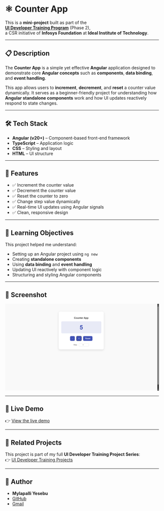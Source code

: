 # ⚛️ Counter App

This is a **mini-project** built as part of the  
**[UI Developer Training Program](https://github.com/MylapalliYesebu/UI-Developer-Training-Projects.git)** (Phase 2),  
a CSR initiative of **Infosys Foundation** at **Ideal Institute of Technology**.

---

## 📋 Description

The **Counter App** is a simple yet effective **Angular** application designed to demonstrate core **Angular concepts** such as **components**, **data binding**, and **event handling**.

This app allows users to **increment**, **decrement**, and **reset** a counter value dynamically. It serves as a beginner-friendly project for understanding how **Angular standalone components** work and how UI updates reactively respond to state changes.

---

## 🛠️ Tech Stack

* **Angular (v20+)** – Component-based front-end framework
* **TypeScript** – Application logic
* **CSS** – Styling and layout
* **HTML** – UI structure

---

## 🎯 Features

* ✅ Increment the counter value
* ✅ Decrement the counter value
* ✅ Reset the counter to zero
* ✅ Change step value dynamically
* ✅ Real-time UI updates using Angular signals
* ✅ Clean, responsive design

---

## 🧠 Learning Objectives

This project helped me understand:

* Setting up an Angular project using `ng new`
* Creating **standalone components**
* Using **data binding** and **event handling**
* Updating UI reactively with component logic
* Structuring and styling Angular components

---

## 📸 Screenshot

![Counter App Screenshot](images/image.png)

---

## 🧪 Live Demo

👉 [View the live demo](https://mylapalliyesebu.github.io/counter-app-angular/)

---

## 🔗 Related Projects

This project is part of my full **UI Developer Training Project Series**:  
👉 [UI Developer Training Projects](https://github.com/MylapalliYesebu/UI-Developer-Training-Projects)

---

## 👤 Author

* **Mylapalli Yesebu**
* [GitHub](https://github.com/MylapalliYesebu)
* [Gmail](mailto:yesebumylapalli08@gmail.com)
